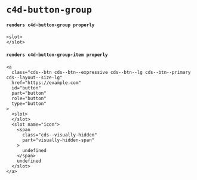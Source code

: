 # `c4d-button-group`

#### `renders c4d-button-group properly`

```
<slot>
</slot>

```

#### `renders c4d-button-group-item properly`

```
<a
  class="cds--btn cds--btn--expressive cds--btn--lg cds--btn--primary cds--layout--size-lg"
  href="https://example.com"
  id="button"
  part="button"
  role="button"
  type="button"
>
  <slot>
  </slot>
  <slot name="icon">
    <span
      class="cds--visually-hidden"
      part="visually-hidden-span"
    >
      undefined
    </span>
    undefined
  </slot>
</a>

```

